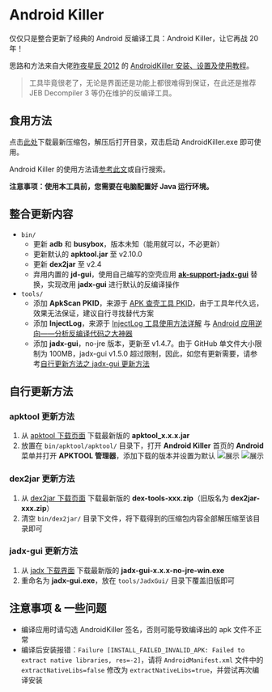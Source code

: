 # Android Killer

仅仅只是整合更新了经典的 Android 反编译工具：Android Killer，让它再战 20 年！

思路和方法来自大佬[昨夜星辰 2012](https://www.52pojie.cn/home.php?mod=space&uid=571540&do=profile&from=space) 的 [AndroidKiller 安装、设置及使用教程](https://www.52pojie.cn/thread-726176-1-1.html)。

> 工具毕竟很老了，无论是界面还是功能上都很难得到保证，在此还是推荐 JEB Decompiler 3 等仍在维护的反编译工具。

## 食用方法

点击[此处](../../archive/refs/heads/main.zip)下载最新压缩包，解压后打开目录，双击启动 AndroidKiller.exe 即可使用。

Android Killer 的使用方法请[参考此文](https://blog.csdn.net/yiran1919/article/details/132760445)或自行搜索。

**注意事项：使用本工具前，您需要在电脑配置好 Java 运行环境。**

## 整合更新内容

- `bin/`
  - 更新 **adb** 和 **busybox**，版本未知（能用就可以，不必更新）
  - 更新默认的 **apktool.jar** 至 v2.10.0
  - 更新 **dex2jar** 至 v2.4
  - 弃用内置的 **jd-gui**，使用自己编写的空壳应用 [**ak-support-jadx-gui**](../../../android-killer-support-jadx-gui) 替换，实现改用 **jadx-gui** 进行默认的反编译操作
- `tools/`
  - 添加 **ApkScan PKID**，来源于 [APK 查壳工具 PKID](http://www.legendsec.org/1888.html)，由于工具年代久远，效果无法保证，建议自行寻找替代方案
  - 添加 **InjectLog**，来源于 [InjectLog 工具使用方法详解](https://www.52pojie.cn/thread-743758-1-1.html) 与 [Android 应用逆向——分析反编译代码之大神器](https://blog.csdn.net/charlessimonyi/article/details/52027563)
  - 添加 **jadx-gui**，no-jre 版本，更新至 v1.4.7。由于 GitHub 单文件大小限制为 100MB，jadx-gui v1.5.0 超过限制，因此，如您有更新需要，请参考[自行更新方法之 jadx-gui 更新方法](#jadx-gui-更新方法)

## 自行更新方法

### apktool 更新方法
1. 从 [apktool 下载页面](https://github.com/iBotPeaches/Apktool/releases) 下载最新版的 **apktool_x.x.x.jar**
3. 放置在 `bin/apktool/apktool/` 目录下，打开 **Android Killer** 首页的 **Android** 菜单并打开 **APKTOOL 管理器**，添加下载的版本并设置为默认
   ![展示](pictures/image1.png)
   ![展示](pictures/image2.png)

### dex2jar 更新方法
1. 从 [dex2jar 下载页面](https://github.com/pxb1988/dex2jar/releases) 下载最新版的 **dex-tools-xxx.zip**（旧版名为 **dex2jar-xxx.zip**）
2. 清空 `bin/dex2jar/` 目录下文件，将下载得到的压缩包内容全部解压缩至该目录即可

### jadx-gui 更新方法
1. 从 [jadx 下载界面](https://github.com/skylot/jadx/releases) 下载最新版的 **jadx-gui-x.x.x-no-jre-win.exe**
2. 重命名为 **jadx-gui.exe**，放在 `tools/JadxGui/` 目录下覆盖旧版即可

## 注意事项 & 一些问题

- 编译应用时请勾选 AndroidKiller 签名，否则可能导致编译出的 apk 文件不正常
- 编译后安装报错：`Failure [INSTALL_FAILED_INVALID_APK: Failed to extract native libraries, res=-2]`，请将 `AndroidManifest.xml` 文件中的 `extractNativeLibs=false` 修改为 `extractNativeLibs=true`，并尝试再次编译安装
